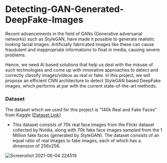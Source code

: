 # Detecting-GAN-Generated-DeepFake-Images
Recent advancements in the field of GANs (Generative adversarial networks) such as StyleGAN, have made it possible to generate realistic looking facial images. Artificially fabricated
images like these can cause fraudulent and inappropriate informations to float in media, causing severe problems. 

Hence, we need AI based solutions that help us deal with the misuse of such technologies and come up with innovative approaches to detect and correctly classify images/videos as real or fake. In this project, we will propose an efficient CNN architecture to detect StyleGAN based DeepFake images, which performs at par with the current state-of-the-art methods.

### Dataset
The dataset which we used for this project is “140k Real and Fake Faces” from Kaggle [[Dataset Link](https://www.kaggle.com/xhlulu/140k-real-and-fake-faces)]
* This dataset consists of 70k real face images from the Flickr dataset collected by Nvidia, along with 70k fake face images sampled from the 1 Million fake faces (generated by StyleGAN). The dataset consists of an equal ratio of real images to fake images, each of which has a dimension of 256x256.

![Screenshot 2021-06-04 224519](https://user-images.githubusercontent.com/51471876/120840750-3fb54300-c588-11eb-8849-e81bd4ea1b38.png)
